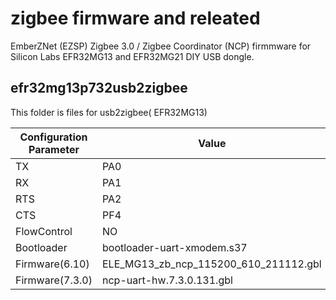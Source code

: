 # zigbee firmware and releated

EmberZNet (EZSP) Zigbee 3.0 / Zigbee Coordinator (NCP) firmmware for Silicon Labs EFR32MG13 and EFR32MG21 DIY USB dongle.

## efr32mg13p732usb2zigbee

This folder is files for usb2zigbee( EFR32MG13)

| Configuration Parameter  | Value |
|---------------|-----------|
| TX  | PA0 |
| RX  | PA1 |
| RTS | PA2 |
| CTS | PF4 |
| FlowControl| NO|
| Bootloader | bootloader-uart-xmodem.s37 |
| Firmware(6.10) | ELE_MG13_zb_ncp_115200_610_211112.gbl |
| Firmware(7.3.0) | ncp-uart-hw.7.3.0.131.gbl | 